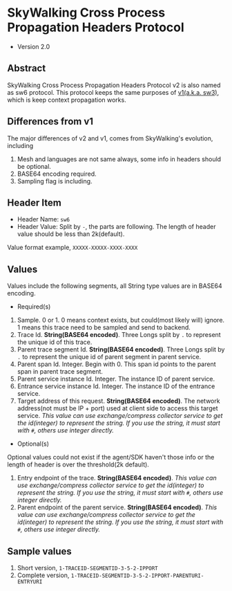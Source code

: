# SkyWalking Cross Process Propagation Headers Protocol

* Version 2.0

## Abstract

SkyWalking Cross Process Propagation Headers Protocol v2 is also named as sw6 protocol. This protocol keeps the same
purposes of [v1(a.k.a. sw3)](Skywalking-Cross-Process-Propagation-Headers-Protocol-v1.md), which is keep context
propagation works.

## Differences from v1

The major differences of v2 and v1, comes from SkyWalking's evolution, including

1. Mesh and languages are not same always, some info in headers should be optional.
1. BASE64 encoding required.
1. Sampling flag is including.

## Header Item

* Header Name: `sw6`
* Header Value: Split by `-`, the parts are following. The length of header value should be less than 2k(default).

Value format example, `XXXXX-XXXXX-XXXX-XXXX`

## Values

Values include the following segments, all String type values are in BASE64 encoding.

- Required(s)

1. Sample. 0 or 1. 0 means context exists, but could(most likely will) ignore. 1 means this trace need to be sampled and
   send to backend.
1. Trace Id. **String(BASE64 encoded)**. Three Longs split by `.` to represent the unique id of this trace.
1. Parent trace segment Id. **String(BASE64 encoded)**. Three Longs split by `.` to represent the unique id of parent
   segment in parent service.
1. Parent span Id. Integer. Begin with 0. This span id points to the parent span in parent trace segment.
1. Parent service instance Id. Integer. The instance ID of parent service.
1. Entrance service instance Id. Integer. The instance ID of the entrance service.
1. Target address of this request. **String(BASE64 encoded)**. The network address(not must be IP + port) used at client
   side to access this target service. _This value can use exchange/compress collector service to get the id(integer) to
   represent the string. If you use the string, it must start with `#`, others use integer directly._

- Optional(s)

Optional values could not exist if the agent/SDK haven't those info or the length of header is over the threshold(2k
default).

1. Entry endpoint of the trace. **String(BASE64 encoded)**.
   _This value can use exchange/compress collector service to get the id(integer) to represent the string. If you use
   the string, it must start with `#`, others use integer directly._
1. Parent endpoint of the parent service. **String(BASE64 encoded)**.
   _This value can use exchange/compress collector service to get the id(integer) to represent the string. If you use
   the string, it must start with `#`, others use integer directly._

## Sample values

1. Short version, `1-TRACEID-SEGMENTID-3-5-2-IPPORT`
1. Complete version, `1-TRACEID-SEGMENTID-3-5-2-IPPORT-PARENTURI-ENTRYURI`